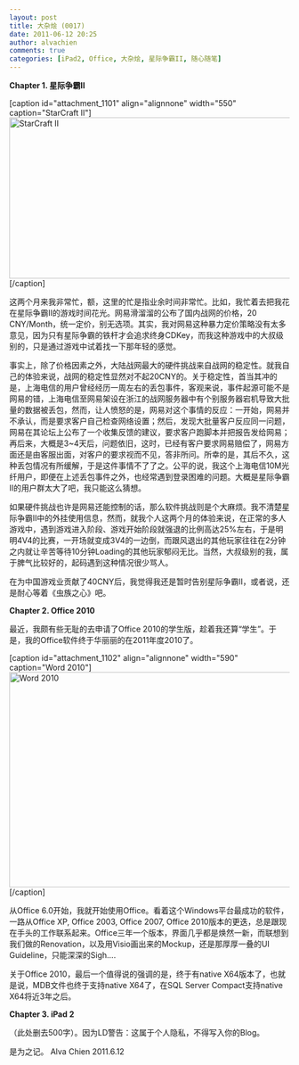 ```yaml
---
layout: post
title: 大杂烩 (0017)
date: 2011-06-12 20:25
author: alvachien
comments: true
categories: [iPad2, Office, 大杂烩, 星际争霸II, 随心随笔]
---
```

<strong>Chapter 1. 星际争霸II</strong>

[caption id="attachment_1101" align="alignnone" width="550" caption="StarCraft II"]<a href="http://www.alvachien.com/alvablog/wp-content/uploads/2011/06/StarCraft-II.jpg"><img class="size-full wp-image-1101" title="StarCraft II" src="http://www.alvachien.com/alvablog/wp-content/uploads/2011/06/StarCraft-II.jpg" alt="StarCraft II" width="550" height="289" /></a>[/caption]

这两个月来我非常忙，额，这里的忙是指业余时间非常忙。比如，我忙着去把我花在星际争霸II的游戏时间花光。网易滑溜溜的公布了国内战网的价格，20 CNY/Month，统一定价，别无选项。其实，我对网易这种暴力定价策略没有太多意见，因为只有星际争霸的铁杆才会追求终身CDKey，而我这种游戏中的大叔级别的，只是通过游戏中试着找一下那年轻的感觉。

事实上，除了价格因素之外，大陆战网最大的硬件挑战来自战网的稳定性。就我自己的体验来说，战网的稳定性显然对不起20CNY的。关于稳定性，首当其冲的是，上海电信的用户曾经经历一周左右的丢包事件，客观来说，事件起源可能不是网易的错，上海电信至网易架设在浙江的战网服务器中有个别服务器宕机导致大批量的数据被丢包，然而，让人愤怒的是，网易对这个事情的反应：一开始，网易并不承认，而是要求客户自己检查网络设置；然后，发现大批量客户反应同一问题，网易在其论坛上公布了一个收集反馈的建议，要求客户跑脚本并把报告发给网易；再后来，大概是3~4天后，问题依旧，这时，已经有客户要求网易赔偿了，网易方面还是由客服出面，对客户的要求视而不见，答非所问。所幸的是，其后不久，这种丢包情况有所缓解，于是这件事情不了了之。公平的说，我这个上海电信10M光纤用户，即便在上述丢包事件之外，也经常遇到登录困难的问题。大概是星际争霸II的用户群太大了吧，我只能这么猜想。

如果硬件挑战也许是网易还能控制的话，那么软件挑战则是个大麻烦。我不清楚星际争霸II中的外挂使用信息，然而，就我个人这两个月的体验来说，在正常的多人游戏中，遇到游戏进入阶段、游戏开始阶段就强退的比例高达25%左右，于是明明4V4的比赛，一开场就变成3V4的一边倒，而跟风退出的其他玩家往往在2分钟之内就让辛苦等待10分钟Loading的其他玩家郁闷无比。当然，大叔级别的我，属于脾气比较好的，起码遇到这种情况很少骂人。

在为中国游戏业贡献了40CNY后，我觉得我还是暂时告别星际争霸II，或者说，还是耐心等着《虫族之心》吧。

<strong>Chapter 2. Office 2010</strong>

最近，我颇有些无耻的去申请了Office 2010的学生版，趁着我还算“学生”。于是，我的Office软件终于华丽丽的在2011年度2010了。

[caption id="attachment_1102" align="alignnone" width="590" caption="Word 2010"]<a href="http://www.alvachien.com/alvablog/wp-content/uploads/2011/06/Office2010.jpg"><img class="size-large wp-image-1102" title="Word 2010" src="http://www.alvachien.com/alvablog/wp-content/uploads/2011/06/Office2010-1024x670.jpg" alt="Word 2010" width="590" height="386" /></a>[/caption]

从Office 6.0开始，我就开始使用Office。看着这个Windows平台最成功的软件，一路从Office XP, Office 2003, Office 2007, Office 2010版本的更迭，总是跟现在手头的工作联系起来。Office三年一个版本，界面几乎都是焕然一新，而联想到我们做的Renovation，以及用Visio画出来的Mockup，还是那厚厚一叠的UI Guideline，只能深深的Sigh....

关于Office 2010，最后一个值得说的强调的是，终于有native X64版本了，也就是说，MDB文件也终于支持native X64了，在SQL Server Compact支持native X64将近3年之后。

<strong>Chapter 3. iPad 2</strong>

（此处删去500字）。因为LD警告：这属于个人隐私，不得写入你的Blog。

是为之记。
Alva Chien
2011.6.12
